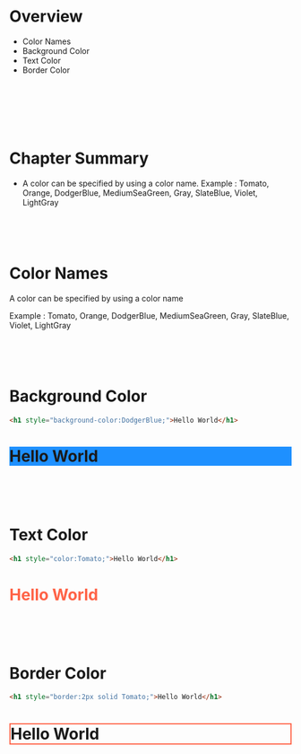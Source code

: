 # Overview

- Color Names
- Background Color
- Text Color
- Border Color

&nbsp;

&nbsp;

&nbsp;

# Chapter Summary

- A color can be specified by using a color name. Example : Tomato, Orange, DodgerBlue, MediumSeaGreen, Gray, SlateBlue, Violet, LightGray

&nbsp;

&nbsp;

# Color Names

A color can be specified by using a color name

Example : Tomato, Orange, DodgerBlue, MediumSeaGreen, Gray, SlateBlue, Violet, LightGray

&nbsp;

&nbsp;

# Background Color

```html
<h1 style="background-color:DodgerBlue;">Hello World</h1>
```

<h1 style="background-color:DodgerBlue;">Hello World</h1>

&nbsp;

&nbsp;

# Text Color

```html
<h1 style="color:Tomato;">Hello World</h1>
```

<h1 style="color:Tomato;">Hello World</h1>

&nbsp;

&nbsp;

# Border Color

```html
<h1 style="border:2px solid Tomato;">Hello World</h1>
```

<h1 style="border:2px solid Tomato;">Hello World</h1>

&nbsp;

&nbsp;
